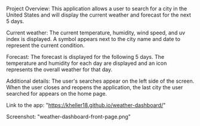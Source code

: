 Project Overview: This application allows a user to search for a city in the United States and will display the current weather and forecast for the next 5 days.

Current weather: The current temperature, humidity, wind speed, and uv index is displayed.  A symbol appears next to the city name and date to represent the current condition.

Forecast:  The forecast is displayed for the following 5 days.  The temperature and humidity for each day are displayed and an icon represents the overall weather for that day.

Additional details:  The user's searches appear on the left side of the screen.  When the user closes and reopens the application, the last city the user searched for appears on the home page.

Link to the app: "https://kheller18.github.io/weather-dashboard/"

Screenshot: "weather-dashboard-front-page.png"